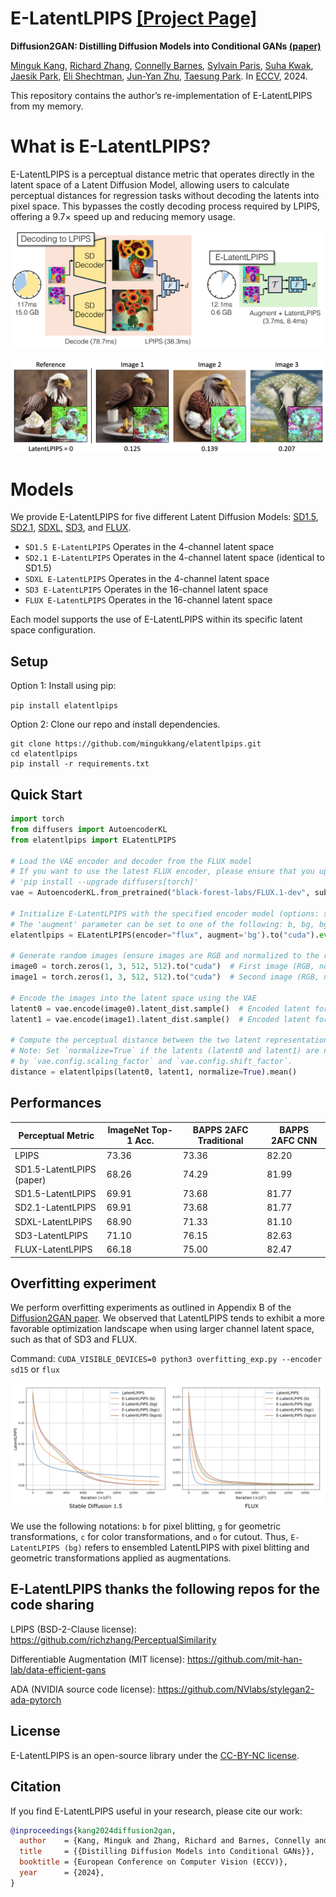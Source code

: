 # E-LatentLPIPS [[Project Page]](https://mingukkang.github.io/Diffusion2GAN/)

**Diffusion2GAN: Distilling Diffusion Models into Conditional GANs [(paper)](https://arxiv.org/abs/2405.05967)**

[Minguk Kang](https://mingukkang.github.io/), [Richard Zhang](https://richzhang.github.io/), [Connelly Barnes](https://www.connellybarnes.com/work/), [Sylvain Paris](https://research.adobe.com/person/sylvain-paris/), [Suha Kwak](https://suhakwak.github.io/), [Jaesik Park](https://jaesik.info/), [Eli Shechtman](https://research.adobe.com/person/eli-shechtman/), [Jun-Yan Zhu](https://www.cs.cmu.edu/~junyanz/), [Taesung Park](https://taesung.me/). In [ECCV](https://arxiv.org/abs/2405.05967), 2024.

This repository contains the author’s re-implementation of E-LatentLPIPS from my memory.

# What is E-LatentLPIPS?

E-LatentLPIPS is a perceptual distance metric that operates directly in the latent space of a Latent Diffusion Model, allowing users to calculate perceptual distances for regression tasks without decoding the latents into pixel space. This bypasses the costly decoding process required by LPIPS, offering a 9.7× speed up and reducing memory usage.

![grid](assets/elatentlpips.png)


![grid](assets/perception.png)

# Models

We provide E-LatentLPIPS for five different Latent Diffusion Models: [SD1.5](https://github.com/runwayml/stable-diffusion), [SD2.1](https://github.com/Stability-AI/stablediffusion), [SDXL](https://github.com/Stability-AI/generative-models), [SD3](https://stability.ai/news/stable-diffusion-3), and [FLUX](https://github.com/black-forest-labs/flux).

- `SD1.5 E-LatentLPIPS` Operates in the 4-channel latent space
- `SD2.1 E-LatentLPIPS` Operates in the 4-channel latent space (identical to SD1.5)
- `SDXL E-LatentLPIPS` Operates in the 4-channel latent space
- `SD3 E-LatentLPIPS` Operates in the 16-channel latent space
- `FLUX E-LatentLPIPS` Operates in the 16-channel latent space

Each model supports the use of E-LatentLPIPS within its specific latent space configuration.​

## Setup

Option 1: Install using pip:

`pip install elatentlpips`

Option 2: Clone our repo and install dependencies.

```
git clone https://github.com/mingukkang/elatentlpips.git
cd elatentlpips
pip install -r requirements.txt
```

## Quick Start

```python
import torch
from diffusers import AutoencoderKL
from elatentlpips import ELatentLPIPS

# Load the VAE encoder and decoder from the FLUX model
# If you want to use the latest FLUX encoder, please ensure that you update your diffusers package to the latest version:
# 'pip install --upgrade diffusers[torch]'
vae = AutoencoderKL.from_pretrained("black-forest-labs/FLUX.1-dev", subfolder="vae").to("cuda")

# Initialize E-LatentLPIPS with the specified encoder model (options: sd15, sd21, sdxl, sd3, flux)
# The 'augment' parameter can be set to one of the following: b, bg, bgc, bgco
elatentlpips = ELatentLPIPS(encoder="flux", augment='bg').to("cuda").eval()

# Generate random images (ensure images are RGB and normalized to the range [-1, 1])
image0 = torch.zeros(1, 3, 512, 512).to("cuda")  # First image (RGB, normalized)
image1 = torch.zeros(1, 3, 512, 512).to("cuda")  # Second image (RGB, normalized)

# Encode the images into the latent space using the VAE
latent0 = vae.encode(image0).latent_dist.sample()  # Encoded latent for image0
latent1 = vae.encode(image1).latent_dist.sample()  # Encoded latent for image1

# Compute the perceptual distance between the two latent representations
# Note: Set `normalize=True` if the latents (latent0 and latent1) are not already normalized 
# by `vae.config.scaling_factor` and `vae.config.shift_factor`.
distance = elatentlpips(latent0, latent1, normalize=True).mean()
```

## Performances

<div align="center">

| **Perceptual Metric**     | **ImageNet Top-1 Acc.** | **BAPPS 2AFC Traditional** | **BAPPS 2AFC CNN** |
|---------------------------|-------------------------|----------------------------|--------------------|
| LPIPS                     | 73.36                   | 73.36                      | 82.20              |
| SD1.5-LatentLPIPS (paper) | 68.26                   | 74.29                      | 81.99              |
| SD1.5-LatentLPIPS         | 69.91                   | 73.68                      | 81.77              |
| SD2.1-LatentLPIPS         | 69.91                   | 73.68                      | 81.77              |
| SDXL-LatentLPIPS          | 68.90                   | 71.33                      | 81.10              |
| SD3-LatentLPIPS           | 71.10                   | 76.15                      | 82.63              |
| FLUX-LatentLPIPS          | 66.18                   | 75.00                      | 82.47              |

</div>

## Overfitting experiment 
We perform overfitting experiments as outlined in Appendix B of the [Diffusion2GAN paper](https://mingukkang.github.io/Diffusion2GAN/static/paper/diffusion2gan_arxiv_v2.pdf). We observed that LatentLPIPS tends to exhibit a more favorable optimization landscape when using larger channel latent space, such as that of SD3 and FLUX.

Command: `CUDA_VISIBLE_DEVICES=0 python3 overfitting_exp.py --encoder sd15` or `flux`

![grid](assets/overfitting_exp.png)

We use the following notations: `b` for pixel blitting, `g` for geometric transformations, `c` for color transformations, and `o` for cutout. Thus, `E-LatentLPIPS (bg)` refers to ensembled LatentLPIPS with pixel blitting and geometric transformations applied as augmentations.


## E-LatentLPIPS thanks the following repos for the code sharing

LPIPS (BSD-2-Clause license): https://github.com/richzhang/PerceptualSimilarity

Differentiable Augmentation (MIT license): https://github.com/mit-han-lab/data-efficient-gans

ADA (NVIDIA source code license): https://github.com/NVlabs/stylegan2-ada-pytorch

## License
E-LatentLPIPS is an open-source library under the [CC-BY-NC license](https://github.com/mingukkang/elatentlpips/blob/main/LICENSE).

## Citation
If you find E-LatentLPIPS useful in your research, please cite our work:
```bib
@inproceedings{kang2024diffusion2gan,
  author    = {Kang, Minguk and Zhang, Richard and Barnes, Connelly and Paris, Sylvain and Kwak, Suha and Park, Jaesik and Shechtman, Eli and Zhu, Jun-Yan and Park, Taesung},
  title     = {{Distilling Diffusion Models into Conditional GANs}},
  booktitle = {European Conference on Computer Vision (ECCV)},
  year      = {2024},
}
```
